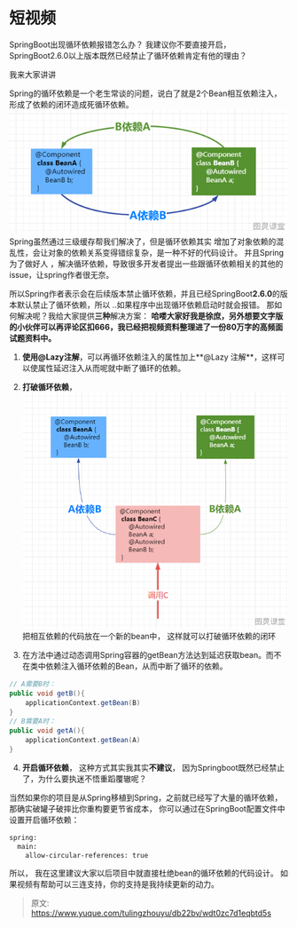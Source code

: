 # 短视频

SpringBoot出现循环依赖报错怎么办？  我建议你不要直接开启，  SpringBoot2.6.0以上版本既然已经禁止了循环依赖肯定有他的理由？

我来大家讲讲

Spring的循环依赖是一个老生常谈的问题，说白了就是2个Bean相互依赖注入，形成了依赖的闭环造成死循环依赖。
![image.png](./img/38v43FZu5KrW97PK/1715309163780-11df4071-5eec-4b54-bfc9-8e06e3a0a06e-555557.png)
Spring虽然通过三级缓存帮我们解决了，但是循环依赖其实 增加了对象依赖的混乱性，会让对象的依赖关系变得错综复杂，是一种不好的代码设计。
并且Spring为了做好人 ，解决循环依赖，导致很多开发者提出一些跟循环依赖相关的其他的issue，让spring作者很无奈。

所以Spring作者表示会在后续版本禁止循环依赖，并且已经SpringBoot**2.6.0**的版本默认禁止了循环依赖，所以 ..如果程序中出现循环依赖启动时就会报错。
那如何解决呢？我给大家提供**三种**解决方案：
**哈喽大家好我是徐庶，另外想要文字版的小伙伴可以再评论区扣666，我已经把视频资料整理进了一份80万字的高频面试题资料中。**

1. **使用@Lazy注解**，可以再循环依赖注入的属性加上**@Lazy 注解**，这样可以使属性延迟注入从而呢就中断了循环的依赖。
2. **打破循环依赖**，![image.png](./img/38v43FZu5KrW97PK/1715309238509-c0f92c1a-fe10-47ad-a5c5-cf64ad608150-513178.png)把相互依赖的代码放在一个新的bean中， 这样就可以打破循环依赖的闭环

3. 在方法中通过动态调用Spring容器的getBean方法达到延迟获取bean。而不在类中依赖注入循环依赖的Bean，从而中断了循环的依赖。
```java
// A需要B时：
public void getB(){
    applicationContext.getBean(B)
}
// B需要A时：
public void getA(){
    applicationContext.getBean(A)
}
```

4. **开启循环依赖**， 这种方式其实我其实**不建议**， 因为Springboot既然已经禁止了，为什么要执迷不悟重蹈覆辙呢？

当然如果你的项目是从Spring移植到Spring，之前就已经写了大量的循环依赖，那确实破罐子破摔比你重构要更节省成本， 你可以通过在SpringBoot配置文件中设置开启循环依赖：
```
spring:
  main:
    allow-circular-references: true
```


所以， 我在这里建议大家以后项目中就直接杜绝bean的循环依赖的代码设计。  如果视频有帮助可以三连支持，你的支持是我持续更新的动力。


> 原文: <https://www.yuque.com/tulingzhouyu/db22bv/wdt0zc7d1eqbtd5s>